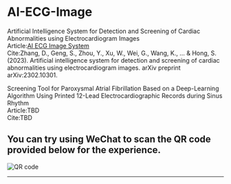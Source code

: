 # AI-ECG-Image

Artificial Intelligence System for Detection and Screening of Cardiac Abnormalities using Electrocardiogram Images \
Article:[AI ECG Image System](https://arxiv.org/abs/2302.10301) \
Cite:Zhang, D., Geng, S., Zhou, Y., Xu, W., Wei, G., Wang, K., ... & Hong, S. (2023). Artificial intelligence system for detection and screening of cardiac abnormalities using electrocardiogram images. arXiv preprint arXiv:2302.10301.

Screening Tool for Paroxysmal Atrial Fibrillation Based on a Deep-Learning Algorithm Using Printed 12-Lead Electrocardiographic Records during Sinus Rhythm \
Article:TBD \
Cite:TBD

## You can try using WeChat to scan the QR code provided below for the experience.
![QR code](https://github.com/CN-zdy/AI-ECG-Image/assets/50656765/327ba032-008f-4f34-87dc-f5fcf8a0b70d)
****

